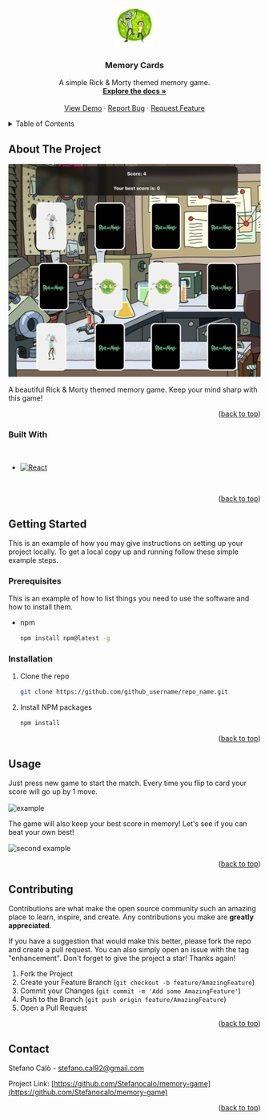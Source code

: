 <a name="readme-top"></a>




<!-- PROJECT LOGO -->
<br />
<div align="center">
  <a href="https://github.com/Stefanocalo/memory-game">
    <img src="./media/logo.png" alt="Logo" width="80" height="80">
  </a>

<h3 align="center">Memory Cards</h3>

  <p align="center">
    A simple Rick & Morty themed memory game.
    <br />
    <a href="https://github.com/Stefanocalo/memory-game"><strong>Explore the docs »</strong></a>
    <br />
    <br />
    <a href="https://rick-memory.netlify.app">View Demo</a>
    ·
    <a href="https://github.com/Stefanocalo/memory-game/issues">Report Bug</a>
    ·
    <a href="https://github.com/Stefanocalo/memory-game/issues">Request Feature</a>
  </p>
</div>



<!-- TABLE OF CONTENTS -->
<details>
  <summary>Table of Contents</summary>
  <ol>
    <li>
      <a href="#about-the-project">About The Project</a>
      <ul>
        <li><a href="#built-with">Built With</a></li>
      </ul>
    </li>
    <li>
      <a href="#getting-started">Getting Started</a>
      <ul>
        <li><a href="#prerequisites">Prerequisites</a></li>
        <li><a href="#installation">Installation</a></li>
      </ul>
    </li>
    <li><a href="#usage">Usage</a></li>
    <li><a href="#contributing">Contributing</a></li>
    <li><a href="#contact">Contact</a></li>
  </ol>
</details>



<!-- ABOUT THE PROJECT -->
## About The Project

<img src="./media/example.png">

A beautiful Rick & Morty themed memory game. Keep your mind sharp with this game!

<p align="right">(<a href="#readme-top">back to top</a>)</p>



### Built With

<br>

* [![React][React.js]][React-url]

<br>

<p align="right">(<a href="#readme-top">back to top</a>)</p>



<!-- GETTING STARTED -->
## Getting Started

This is an example of how you may give instructions on setting up your project locally.
To get a local copy up and running follow these simple example steps.

### Prerequisites

This is an example of how to list things you need to use the software and how to install them.
* npm
  ```sh
  npm install npm@latest -g
  ```

### Installation

1. Clone the repo
   ```sh
   git clone https://github.com/github_username/repo_name.git
   ```
3. Install NPM packages
   ```sh
   npm install
   ```

<p align="right">(<a href="#readme-top">back to top</a>)</p>

<!-- USAGE EXAMPLES -->
## Usage

Just press new game to start the match. Every time you flip to card your score will go up by 1 move. 

<img align="center" src="./media/new.gif" alt="example" width="400" height="260">

The game will also keep your best score in memory! Let's see if you can beat your own best!

<img align="center" src="media/win.gif" alt="second example" width="400" height="260">


<br>

<p align="right">(<a href="#readme-top">back to top</a>)</p>

<!-- CONTRIBUTING -->
## Contributing

Contributions are what make the open source community such an amazing place to learn, inspire, and create. Any contributions you make are **greatly appreciated**.

If you have a suggestion that would make this better, please fork the repo and create a pull request. You can also simply open an issue with the tag "enhancement".
Don't forget to give the project a star! Thanks again!

1. Fork the Project
2. Create your Feature Branch (`git checkout -b feature/AmazingFeature`)
3. Commit your Changes (`git commit -m 'Add some AmazingFeature'`)
4. Push to the Branch (`git push origin feature/AmazingFeature`)
5. Open a Pull Request

<p align="right">(<a href="#readme-top">back to top</a>)</p>

<!-- CONTACT -->
## Contact

Stefano Calò - stefano.cal92@gmail.com

Project Link: [https://github.com/Stefanocalo/memory-game](https://github.com/Stefanocalo/memory-game)

<p align="right">(<a href="#readme-top">back to top</a>)</p>





<!-- MARKDOWN LINKS & IMAGES -->
<!-- https://www.markdownguide.org/basic-syntax/#reference-style-links -->

[React.js]: https://img.shields.io/badge/React-20232A?style=for-the-badge&logo=react&logoColor=61DAFB
[React-url]: https://reactjs.org/